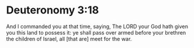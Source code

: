 # Deuteronomy 3:18

And I commanded you at that time, saying, The LORD your God hath given you this land to possess it: ye shall pass over armed before your brethren the children of Israel, all [that are] meet for the war.